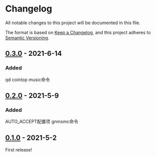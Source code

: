# Changelog

All notable changes to this project will be documented in this file.

The format is based on [Keep a Changelog](https://keepachangelog.com/en/1.0.0/), and this project adheres
to [Semantic Versioning](https://semver.org/spec/v2.0.0.html).

## [0.3.0] - 2021-6-14
### Added
qd cointop music命令

## [0.2.0] - 2021-5-9

### Added

AUTO_ACCEPT配置项 gnmsmc命令

## [0.1.0] - 2021-5-2

First release!

[0.3.0]: https://github.com/493505110/MiraiQQBOT/compare/0.2.0...0.3.0

[0.2.0]: https://github.com/493505110/MiraiQQBOT/compare/0.1.0...0.2.0

[0.1.0]: https://github.com/493505110/MiraiQQBOT/releases/tag/0.1.0